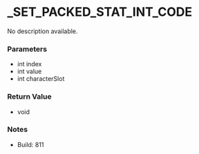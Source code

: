 # _SET_PACKED_STAT_INT_CODE

No description available.

### Parameters
* int index
* int value
* int characterSlot

### Return Value
* void

### Notes
* Build: 811

